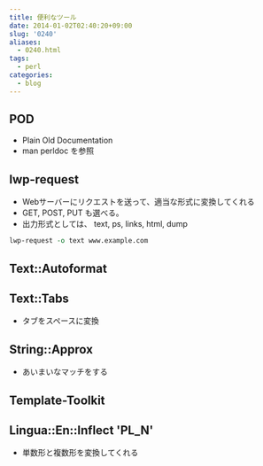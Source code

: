```yaml
---
title: 便利なツール
date: 2014-01-02T02:40:20+09:00
slug: '0240'
aliases:
  - 0240.html
tags:
  - perl
categories:
  - blog
---
```


## POD

-   Plain Old Documentation
-   man perldoc を参照

## lwp-request

-   Webサーバーにリクエストを送って、適当な形式に変換してくれる
-   GET, POST, PUT も選べる。
-   出力形式としては、 text, ps, links, html, dump

``` perl
lwp-request -o text www.example.com
```

## Text::Autoformat

## Text::Tabs

-   タブをスペースに変換

## String::Approx

-   あいまいなマッチをする

## Template-Toolkit

## Lingua::En::Inflect \'PL_N\'

-   単数形と複数形を変換してくれる
